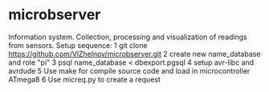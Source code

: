 # microbserver
 Information system.  Collection, processing and visualization of readings from sensors.
  Setup sequence:
  1 git clone https://github.com/VlZhelnov/microbserver.git
  2 create new name_database and role "pi"
  3 psql name_database < dbexport.pgsql
  4 setup avr-libc and avrdude
  5 Use make for compile source code and load in microcontroller ATmega8
  6 Use micreq.py to create a request
